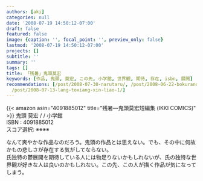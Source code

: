 ```yaml
---
authors: [aki]
categories: null
date: '2008-07-19 14:50:12-07:00'
draft: false
featured: false
image: {caption: '', focal_point: '', preview_only: false}
lastmod: '2008-07-19 14:50:12-07:00'
projects: []
subtitle: ''
summary: ''
tags: []
title: 「残暑」鬼頭莫宏
keywords: [作品, 鬼頭, 莫宏, この先, 小学館, 世界観, 期待, 存在, isbn, 展開]
recommendations: [/post/2008-07-30-narutaru/, /post/2008-06-22-bokurano-alternative/,
  /post/2008-07-13-lang-toxiang-xin-liao-1/]
---
```


{{< amazon asin="4091885012" title="残暑―鬼頭莫宏短編集 (IKKI COMICS)" >}}
鬼頭 莫宏 / / 小学館  
ISBN : 4091885012  
スコア選択: ※※※※  
  
なんて爽やかな作品なのだろう。鬼頭の作品とは思えない。でも、その中に何故かもの悲しさが存在する気がしてならない。  
氏独特の鬱展開を期待している人には物足りないかもしれないが、氏の独特な世界観が好きな人は良いのかもしれない。この先、この人が描く作品が気になってしまう。